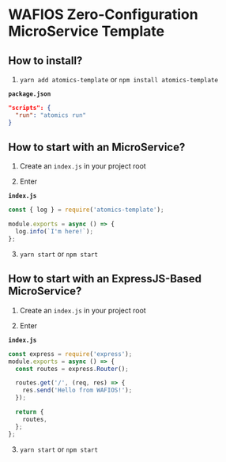 # WAFIOS Zero-Configuration MicroService Template

## How to install?

1. `yarn add atomics-template` or `npm install atomics-template`

**`package.json`**

```json
"scripts": {
  "run": "atomics run"
}
```

## How to start with an MicroService?

1. Create an `index.js` in your project root

2. Enter

**`index.js`**

```javascript
const { log } = require('atomics-template');

module.exports = async () => {
  log.info(`I'm here!`);
};
```

3. `yarn start` or `npm start`

## How to start with an ExpressJS-Based MicroService?

1. Create an `index.js` in your project root

2. Enter

**`index.js`**

```javascript
const express = require('express');
module.exports = async () => {
  const routes = express.Router();

  routes.get('/', (req, res) => {
    res.send('Hello from WAFIOS!');
  });

  return {
    routes,
  };
};
```

3. `yarn start` or `npm start`
